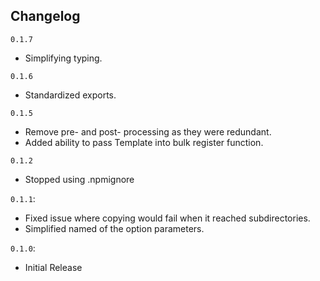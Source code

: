 ## Changelog

`0.1.7`
- Simplifying typing.

`0.1.6`
- Standardized exports.

`0.1.5`
- Remove pre- and post- processing as they were redundant.
- Added ability to pass Template into bulk register function.

`0.1.2`
- Stopped using .npmignore

`0.1.1`:
- Fixed issue where copying would fail when it reached subdirectories.
- Simplified named of the option parameters. 

`0.1.0`:
- Initial Release